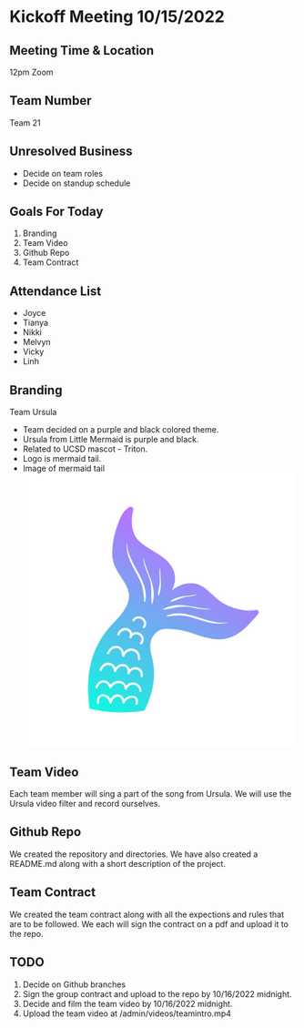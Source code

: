 # Kickoff Meeting 10/15/2022

## Meeting Time & Location
12pm Zoom
## Team Number
Team 21
## Unresolved Business
- Decide on team roles
- Decide on standup schedule

## Goals For Today
1. Branding
2. Team Video
3. Github Repo
4. Team Contract

## Attendance List
- Joyce
- Tianya
- Nikki
- Melvyn
- Vicky
- Linh

## Branding
Team Ursula
- Team decided on a purple and black colored theme.
- Ursula from Little Mermaid is purple and black.
- Related to UCSD mascot - Triton.
- Logo is mermaid tail.
- Image of mermaid tail ![Ursula](/admin/branding/ursula.jpg)

## Team Video
Each team member will sing a part of the song from Ursula. We will use the Ursula video filter and record ourselves. 

## Github Repo
We created the repository and directories. We have also created a README.md along with a short description of the project. 

## Team Contract
We created the team contract along with all the expections and rules that are to be followed. We each will sign the contract on a pdf and upload it to the repo.

## TODO 
1. Decide on Github branches
2. Sign the group contract and upload to the repo by 10/16/2022 midnight.
3. Decide and film the team video by 10/16/2022 midnight.
4. Upload the team video at /admin/videos/teamintro.mp4
